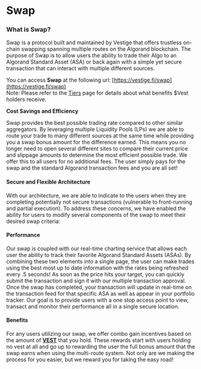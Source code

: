 # Swap

### What is Swap?

Swap is a protocol built and maintained by Vestige that offers trustless on-chain swapping spanning multiple routes on the Algorand blockchain. The purpose of Swap is to allow users the ability to trade their Algo to an Algorand Standard Asset (ASA) or back again with a simple yet secure transaction that can interact with multiple different sources. &#x20;

You can access **Swap** at the following url: [https://vestige.fi/swap](https://vestige.fi/swap) \
Note: Please refer to the [Tiers](https://vestige.fi/vest) page for details about what benefits $Vest holders receive.

**Cost Savings and Efficiency**

Swap provides the best possible trading rate compared to other similar aggregators. By leveraging multiple Liquidity Pools (LPs) we are able to route your trade to many different sources at the same time while providing you a swap bonus amount for the difference earned. This means you no longer need to open several different sites to compare their current price and slippage amounts to determine the most efficient possible trade. We offer this to all users for no additional fees. The user simply pays for the swap and the standard Algorand transaction fees and you are all set!

#### Secure and Flexible Architecture

With our architecture, we are able to indicate to the users when they are completing potentially not secure transactions (vulnerable to front-running and partial execution). To address these concerns, we have enabled the ability for users to modify several components of the swap to meet their desired swap criteria:

#### Performance

Our swap is coupled with our real-time charting service that allows each user the ability to track their favorite Algorand Standard Assets (ASAs). By combining these two elements into a single page, the user can make trades using the best most up to date information with the rates being refreshed every .5 seconds! As soon as the price hits your target, you can quickly submit the transaction and sign it with our multiple transaction approval. Once the swap has completed, your transaction will update in real-time on the transaction feed for that specific ASA as well as appear in your portfolio tracker. Our goal is to provide users with a one stop access point to view, transact and monitor their performance all in a single secure location.

#### Benefits

For any users utilizing our swap, we offer combo gain incentives based on the amount of [**VEST**](https://vestige.fi/asset/700965019) that you hold. These rewards start with users holding no vest at all and go up to rewarding the user the full bonus amount that the swap earns when using the multi-route system. Not only are we making the process for you easier, but we reward you for taking the easy road!
